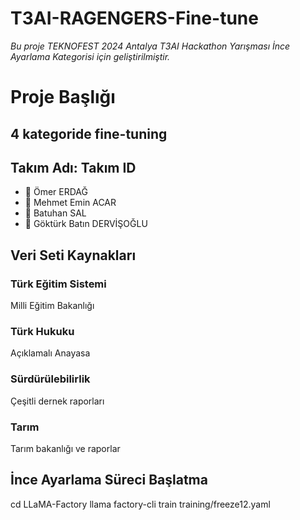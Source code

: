 # T3AI-RAGENGERS-Fine-tune

*Bu proje TEKNOFEST 2024 Antalya T3AI Hackathon Yarışması İnce Ayarlama Kategorisi için geliştirilmiştir.*

# Proje Başlığı 
## 4 kategoride fine-tuning


## Takım Adı: Takım ID
- 👤 Ömer ERDAĞ
- 👤 Mehmet Emin ACAR
- 👤 Batuhan SAL
- 👤 Göktürk Batın DERVİŞOĞLU



## Veri Seti Kaynakları
### Türk Eğitim Sistemi
Milli Eğitim Bakanlığı
### Türk Hukuku
Açıklamalı Anayasa
### Sürdürülebilirlik
Çeşitli dernek raporları
### Tarım
Tarım bakanlığı ve raporlar
## İnce Ayarlama Süreci Başlatma
cd LLaMA-Factory 
llama factory-cli train training/freeze12.yaml

